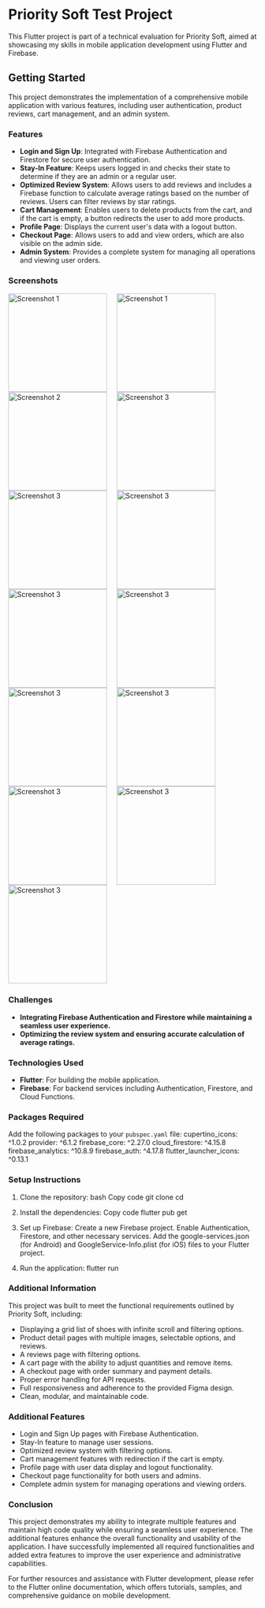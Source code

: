 # Priority Soft Test Project

This Flutter project is part of a technical evaluation for Priority Soft, aimed at showcasing my skills in mobile application development using Flutter and Firebase.

## Getting Started

This project demonstrates the implementation of a comprehensive mobile application with various features, including user authentication, product reviews, cart management, and an admin system.

### Features

- **Login and Sign Up**: Integrated with Firebase Authentication and Firestore for secure user authentication.
- **Stay-In Feature**: Keeps users logged in and checks their state to determine if they are an admin or a regular user.
- **Optimized Review System**: Allows users to add reviews and includes a Firebase function to calculate average ratings based on the number of reviews. Users can filter reviews by star ratings.
- **Cart Management**: Enables users to delete products from the cart, and if the cart is empty, a button redirects the user to add more products.
- **Profile Page**: Displays the current user's data with a logout button.
- **Checkout Page**: Allows users to add and view orders, which are also visible on the admin side.
- **Admin System**: Provides a complete system for managing all operations and viewing user orders.

### Screenshots
<div style="display: flex; flex-wrap: wrap;">
  <img src="https://github.com/gaelxxl34/Shoesly/blob/main/assets/Simulator%20Screenshot%20-%20iPhone%2015%20Pro%20Max%20-%202024-06-03%20at%2014.41.05.png" alt="Screenshot 1" width="200" style="margin-right: 20px;">
  <img src="https://github.com/gaelxxl34/Shoesly/blob/main/assets/Simulator%20Screenshot%20-%20iPhone%2015%20Pro%20Max%20-%202024-06-03%20at%2014.41.14.png" alt="Screenshot 1" width="200" style="margin-right: 20px;">
  <img src="https://github.com/gaelxxl34/Shoesly/blob/main/assets/Simulator%20Screenshot%20-%20iPhone%2015%20Pro%20Max%20-%202024-06-03%20at%2014.41.18.png" alt="Screenshot 2" width="200" style="margin-right: 20px;">
  <img src="https://github.com/gaelxxl34/Shoesly/blob/main/assets/Simulator%20Screenshot%20-%20iPhone%2015%20Pro%20Max%20-%202024-06-03%20at%2014.41.23.png" alt="Screenshot 3" width="200" style="margin-right: 20px;">
  <img src="https://github.com/gaelxxl34/Shoesly/blob/main/assets/Simulator%20Screenshot%20-%20iPhone%2015%20Pro%20Max%20-%202024-06-03%20at%2014.42.07.png" alt="Screenshot 3" width="200" style="margin-right: 20px;">
  <img src="https://github.com/gaelxxl34/Shoesly/blob/main/assets/Simulator%20Screenshot%20-%20iPhone%2015%20Pro%20Max%20-%202024-06-03%20at%2014.42.46.png" alt="Screenshot 3" width="200" style="margin-right: 20px;">
  <img src="https://github.com/gaelxxl34/Shoesly/blob/main/assets/Simulator%20Screenshot%20-%20iPhone%2015%20Pro%20Max%20-%202024-06-03%20at%2014.43.10.png" alt="Screenshot 3" width="200" style="margin-right: 20px;">
  <img src="https://github.com/gaelxxl34/Shoesly/blob/main/assets/Simulator%20Screenshot%20-%20iPhone%2015%20Pro%20Max%20-%202024-06-03%20at%2014.43.43.png" alt="Screenshot 3" width="200" style="margin-right: 20px;">
  <img src="https://github.com/gaelxxl34/Shoesly/blob/main/assets/Simulator%20Screenshot%20-%20iPhone%2015%20Pro%20Max%20-%202024-06-03%20at%2014.44.21.png" alt="Screenshot 3" width="200" style="margin-right: 20px;">
  <img src="https://github.com/gaelxxl34/Shoesly/blob/main/assets/Simulator%20Screenshot%20-%20iPhone%2015%20Pro%20Max%20-%202024-06-03%20at%2014.45.40.png" alt="Screenshot 3" width="200" style="margin-right: 20px;">
  <img src="https://github.com/gaelxxl34/Shoesly/blob/main/assets/Simulator%20Screenshot%20-%20iPhone%2015%20Pro%20Max%20-%202024-06-03%20at%2014.45.50.png" alt="Screenshot 3" width="200" style="margin-right: 20px;">
  <img src="https://github.com/gaelxxl34/Shoesly/blob/main/assets/Simulator%20Screenshot%20-%20iPhone%2015%20Pro%20Max%20-%202024-06-03%20at%2014.46.02.png" alt="Screenshot 3" width="200" style="margin-right: 20px;">
  <img src="https://github.com/gaelxxl34/Shoesly/blob/main/assets/Simulator%20Screenshot%20-%20iPhone%2015%20Pro%20Max%20-%202024-06-03%20at%2014.45.44.png" alt="Screenshot 3" width="200" style="margin-right: 20px;">
</div>


### Challenges
- **Integrating Firebase Authentication and Firestore while maintaining a seamless user experience.**
- **Optimizing the review system and ensuring accurate calculation of average ratings.**

### Technologies Used

- **Flutter**: For building the mobile application.
- **Firebase**: For backend services including Authentication, Firestore, and Cloud Functions.

### Packages Required

Add the following packages to your `pubspec.yaml` file:
cupertino_icons: ^1.0.2
provider: ^6.1.2
firebase_core: ^2.27.0
cloud_firestore: ^4.15.8
firebase_analytics: ^10.8.9
firebase_auth: ^4.17.8
flutter_launcher_icons: ^0.13.1

### Setup Instructions
1. Clone the repository:
bash
Copy code
git clone <repository-url>
cd <repository-directory>

2. Install the dependencies:
Copy code
flutter pub get

3. Set up Firebase:
Create a new Firebase project.
Enable Authentication, Firestore, and other necessary services.
Add the google-services.json (for Android) and GoogleService-Info.plist (for iOS) files to your Flutter project.

5. Run the application:
flutter run

### Additional Information
This project was built to meet the functional requirements outlined by Priority Soft, including:

<ul>
  <li>Displaying a grid list of shoes with infinite scroll and filtering options.</li>
  <li>Product detail pages with multiple images, selectable options, and reviews.</li>
  <li>A reviews page with filtering options.</li>
  <li>A cart page with the ability to adjust quantities and remove items.</li>
  <li>A checkout page with order summary and payment details.</li>
  <li>Proper error handling for API requests.</li>
  <li>Full responsiveness and adherence to the provided Figma design.</li>
  <li>Clean, modular, and maintainable code.</li>
</ul>

### Additional Features
<ul>
  <li>Login and Sign Up pages with Firebase Authentication.</li>
  <li>Stay-In feature to manage user sessions.</li>
  <li>Optimized review system with filtering options.</li>
  <li>Cart management features with redirection if the cart is empty.</li>
  <li>Profile page with user data display and logout functionality.</li>
  <li>Checkout page functionality for both users and admins.</li>
  <li>Complete admin system for managing operations and viewing orders.</li>
</ul>

### Conclusion
This project demonstrates my ability to integrate multiple features and maintain high code quality while ensuring a seamless user experience. The additional features enhance the overall functionality and usability of the application. I have successfully implemented all required functionalities and added extra features to improve the user experience and administrative capabilities.

For further resources and assistance with Flutter development, please refer to the Flutter online documentation, which offers tutorials, samples, and comprehensive guidance on mobile development.

